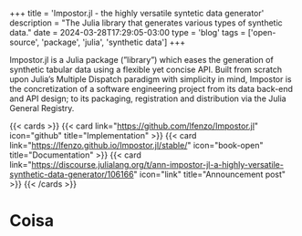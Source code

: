 +++
title = 'Impostor.jl - the highly versatile syntetic data generator'
description = "The Julia library that generates various types of synthetic data."
date = 2024-03-28T17:29:05-03:00
type = 'blog'
tags = ['open-source', 'package', 'julia', 'synthetic data']
+++

Impostor.jl is a Julia package (”library”) which eases the generation of synthetic tabular data using a flexible yet concise API. Built from scratch upon Julia’s Multiple Dispatch paradigm with simplicity in mind, Impostor is the concretization of a software engineering project from its data back-end and API design; to its packaging, registration and distribution via the Julia General Registry.

{{< cards >}}
  {{< card link="https://github.com/lfenzo/Impostor.jl" icon="github" title="Implementation" >}}
  {{< card link="https://lfenzo.github.io/Impostor.jl/stable/" icon="book-open" title="Documentation" >}}
  {{< card link="https://discourse.julialang.org/t/ann-impostor-jl-a-highly-versatile-synthetic-data-generator/106166" icon="link" title="Announcement post" >}}
{{< /cards >}}

# Coisa
